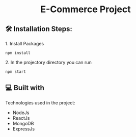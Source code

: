 <h1 align="center" id="title">E-Commerce Project</h1>

<h2>🛠️ Installation Steps:</h2>

<p>1. Install Packages</p>

```
npm install
```

<p>2. In the projectory directory you can run</p>

```
npm start
```

  
  
<h2>💻 Built with</h2>

Technologies used in the project:

*   NodeJs
*   ReactJs
*   MongoDB
*   ExpressJs
